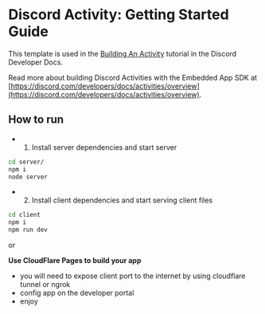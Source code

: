 # Discord Activity: Getting Started Guide

This template is used in the [Building An Activity](https://discord.com/developers/docs/activities/building-an-activity) tutorial in the Discord Developer Docs.

Read more about building Discord Activities with the Embedded App SDK at [https://discord.com/developers/docs/activities/overview](https://discord.com/developers/docs/activities/overview).

## How to run
+ 1. Install server dependencies and start server
```sh
cd server/
npm i 
node server
```


+ 2. Install client dependencies and start serving client files
```sh
cd client
npm i 
npm run dev
```

or 

**Use CloudFlare Pages to build your app**

+ you will need to expose client port to the internet by using cloudflare tunnel or ngrok
+ config app on the developer portal
+ enjoy